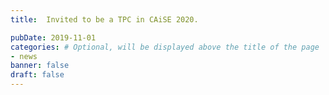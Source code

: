 ```yaml
---
title:  Invited to be a TPC in CAiSE 2020.

pubDate: 2019-11-01
categories: # Optional, will be displayed above the title of the page
- news
banner: false
draft: false
---
```

